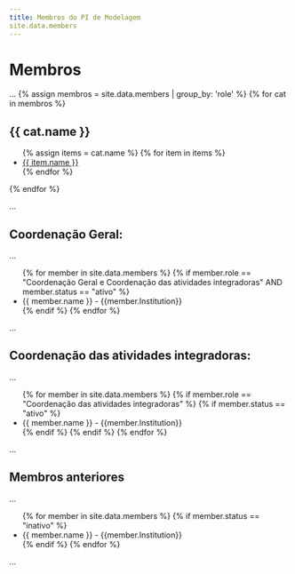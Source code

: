 ```yaml
---
title: Membros do PI de Modelagem
site.data.members
---
```

# Membros

...
{% assign membros = site.data.members | group_by: 'role' %}
{% for cat in membros %}
<h2>{{ cat.name }}</h2>
    <ul>
      {% assign items = cat.name %}
      {% for item in items %}
        <li><a href="{{ item.website }}">{{ item.name }}</a></li>
      {% endfor %}
    </ul>
{% endfor %}

...




## Coordenação Geral:
...
<ul>
    {% for member in site.data.members %}
      {% if member.role == "Coordenação Geral e Coordenação das atividades integradoras"  AND member.status == "ativo" %}
        <li>
          <a>{{ member.name }}<a/>  - {{member.Institution}}
        </li>
      {% endif %}
    {% endfor %}
</ul>
...

## Coordenação das atividades integradoras:

...

<ul>
    {% for member in site.data.members %}
      {% if member.role == "Coordenação das atividades integradoras"  %}
        {% if member.status == "ativo" %}
           <li>
              <a>{{ member.name }}<a/>  - {{member.Institution}}
           </li>
        {% endif %}
      {% endif %}
    {% endfor %}
</ul>

...
## Membros anteriores
...
<ul>
    {% for member in site.data.members %}
      {% if member.status == "inativo" %}
        <li>
          <a>{{ member.name }}<a/>  - {{member.Institution}}
        </li>
      {% endif %}
    {% endfor %}
</ul>
...
